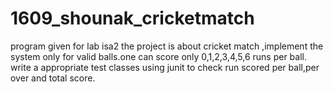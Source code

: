 # 1609_shounak_cricketmatch
program given for lab isa2
the project is about cricket match ,implement the system only for valid balls.one can score only 0,1,2,3,4,5,6 runs per ball.
write a appropriate test classes using junit to check run scored per ball,per over and total score.
